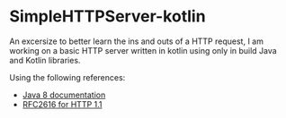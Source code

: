 # SimpleHTTPServer-kotlin

An excersize to better learn the ins and outs of a HTTP request, I am working on a basic HTTP server written in kotlin
using only in build Java and Kotlin libraries.

Using the following references:
- [Java 8 documentation](https://docs.oracle.com/javase/8/docs/)
- [RFC2616 for HTTP 1.1](https://tools.ietf.org/html/rfc2616)